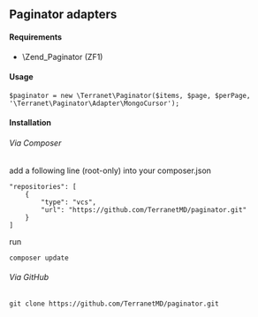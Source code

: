 ## Paginator adapters

#### Requirements
* \Zend_Paginator (ZF1)

#### Usage

    $paginator = new \Terranet\Paginator($items, $page, $perPage, '\Terranet\Paginator\Adapter\MongoCursor');

#### Installation

###### Via Composer
add a following line (root-only) into your composer.json

    "repositories": [
        {
            "type": "vcs",
            "url": "https://github.com/TerranetMD/paginator.git"
        }
    ]

run

    composer update

###### Via GitHub

    git clone https://github.com/TerranetMD/paginator.git
